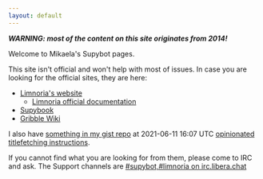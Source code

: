```yaml
---
layout: default
---
```


**_WARNING: most of the content on this site originates from 2014!_**

Welcome to Mikaela's Supybot pages.

This site isn't official and won't help with most of issues. In case you
are looking for the official sites, they are here:

- [Limnoria's website](https://limnoria.net/)
  - [Limnoria official documentation](https://docs.limnoria.net/)
- [Supybook](https://hoxu.github.io/supybook/devel/)
- [Gribble Wiki](https://sourceforge.net/p/gribble/wiki/Main_Page/)

I also have [something in my gist repo](https://gitea.blesmrt.net/mikaela/gist/src/branch/master/irc/limnoria/)
at 2021-06-11 16:07 UTC [opinionated titlefetching instructions](https://gitea.blesmrt.net/mikaela/gist/src/branch/master/irc/limnoria/titlefetching.md).

If you cannot find what you are looking for from them, please come to IRC
and ask. The Support channels are
[#supybot,#limnoria on irc.libera.chat](ircs://irc.libera.chat:6697/%23supybot%2c%23limnoria)
